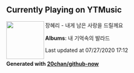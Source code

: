 ## Currently Playing on YTMusic

[<img align="left" width="100" src="https://lh3.googleusercontent.com/R4gwn2gaVGx-GxyczlLmpi1FQJzk5brbVYuKHLxyAi6v2sSwWDvJ2vuP_wJ-osFxbv3zaj_D5hxhcWDp">](https://music.youtube.com/browse/MPREb_h4m8XB1kAhK)

장혜리 - 내게 남은 사랑을 드릴께요

**Albums**: 내 기억속의 발라드

Last updated at 07/27/2020 17:12

#### Generated with [20chan/github-now](https://github.com/20chan/github-now)


<!--
**20chan/20chan** is a ✨ _special_ ✨ repository because its `README.md` (this file) appears on your GitHub profile.

Here are some ideas to get you started:

- 🔭 I’m currently working on ...
- 🌱 I’m currently learning ...
- 👯 I’m looking to collaborate on ...
- 🤔 I’m looking for help with ...
- 💬 Ask me about ...
- 📫 How to reach me: ...
- 😄 Pronouns: ...
- ⚡ Fun fact: ...
-->
